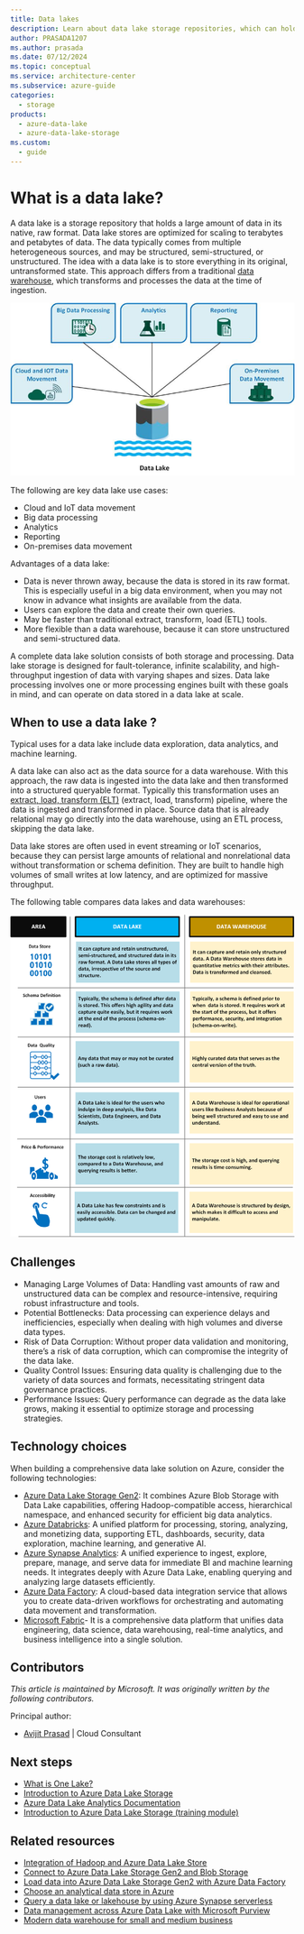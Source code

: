 ```yaml
---
title: Data lakes
description: Learn about data lake storage repositories, which can hold terabytes and petabytes of data in native, raw format.
author: PRASADA1207
ms.author: prasada
ms.date: 07/12/2024
ms.topic: conceptual
ms.service: architecture-center
ms.subservice: azure-guide
categories:
  - storage
products:
  - azure-data-lake
  - azure-data-lake-storage
ms.custom:
  - guide
---
```


# What is a data lake?

A data lake is a storage repository that holds a large amount of data in its native, raw format. Data lake stores are optimized for scaling to terabytes and petabytes of data. The data typically comes from multiple heterogeneous sources, and may be structured, semi-structured, or unstructured. The idea with a data lake is to store everything in its original, untransformed state. This approach differs from a traditional [data warehouse](../relational-data/data-warehousing.yml), which transforms and processes the data at the time of ingestion.

![A diagram that shows the different data lake use cases.](./images/data-lake-use-cases.jpg)

The following are key data lake use cases:
- Cloud and IoT data movement
- Big data processing
- Analytics
- Reporting
- On-premises data movement

Advantages of a data lake:

- Data is never thrown away, because the data is stored in its raw format. This is especially useful in a big data environment, when you may not know in advance what insights are available from the data.
- Users can explore the data and create their own queries.
- May be faster than traditional extract, transform, load (ETL) tools.
- More flexible than a data warehouse, because it can store unstructured and semi-structured data.

A complete data lake solution consists of both storage and processing. Data lake storage is designed for fault-tolerance, infinite scalability, and high-throughput ingestion of data with varying shapes and sizes. Data lake processing involves one or more processing engines built with these goals in mind, and can operate on data stored in a data lake at scale.

## When to use a data lake ?

Typical uses for a data lake include data exploration, data analytics, and machine learning.

A data lake can also act as the data source for a data warehouse. With this approach, the raw data is ingested into the data lake and then transformed into a structured queryable format. Typically this transformation uses an [extract, load, transform (ELT)](../relational-data/etl.yml#extract-load-and-transform-elt) (extract, load, transform) pipeline, where the data is ingested and transformed in place. Source data that is already relational may go directly into the data warehouse, using an ETL process, skipping the data lake.

Data lake stores are often used in event streaming or IoT scenarios, because they can persist large amounts of relational and nonrelational data without transformation or schema definition. They are built to handle high volumes of small writes at low latency, and are optimized for massive throughput.

The following table compares data lakes and data warehouses:

![A table that compares data lake features with data warehouse features.](./images/comparing-data-lakes-and-data-warehouses.png)


## Challenges

- Managing Large Volumes of Data: Handling vast amounts of raw and unstructured data can be complex and resource-intensive, requiring robust infrastructure and tools.
- Potential Bottlenecks: Data processing can experience delays and inefficiencies, especially when dealing with high volumes and diverse data types.
- Risk of Data Corruption: Without proper data validation and monitoring, there’s a risk of data corruption, which can compromise the integrity of the data lake.
- Quality Control Issues: Ensuring data quality is challenging due to the variety of data sources and formats, necessitating stringent data governance practices.
- Performance Issues: Query performance can degrade as the data lake grows, making it essential to optimize storage and processing strategies.


## Technology choices

When building a comprehensive data lake solution on Azure, consider the following technologies:

- [Azure Data Lake Storage Gen2](/azure/storage/blobs/data-lake-storage-introduction): It combines Azure Blob Storage with Data Lake capabilities, offering Hadoop-compatible access, hierarchical namespace, and enhanced security for efficient big data analytics.
- [Azure Databricks](/azure/databricks/introduction/): A unified platform for processing, storing, analyzing, and monetizing data, supporting ETL, dashboards, security, data exploration, machine learning, and generative AI.
- [Azure Synapse Analytics](/azure/synapse-analytics/overview-what-is): A unified experience to ingest, explore, prepare, manage, and serve data for immediate BI and machine learning needs. It integrates deeply with Azure Data Lake, enabling querying and analyzing large datasets efficiently.
- [Azure Data Factory](/azure/data-factory/introduction): A cloud-based data integration service that allows you to create data-driven workflows for orchestrating and automating data movement and transformation.
- [Microsoft Fabric](/fabric/get-started/microsoft-fabric-overview)- It is a comprehensive data platform that unifies data engineering, data science, data warehousing, real-time analytics, and business intelligence into a single solution.

## Contributors

*This article is maintained by Microsoft. It was originally written by the following contributors.*

Principal author:

 - [Avijit Prasad](https://www.linkedin.com/in/avijit-prasad%F0%9F%8C%90-96768a42) | Cloud Consultant

## Next steps
- [What is One Lake?](/fabric/onelake/onelake-overview)
- [Introduction to Azure Data Lake Storage](/azure/storage/blobs/data-lake-storage-introduction)
- [Azure Data Lake Analytics Documentation](/azure/data-lake-analytics)
- [Introduction to Azure Data Lake Storage (training module)](/training/modules/intro-to-azure-data-lake-storage)

## Related resources
-	[Integration of Hadoop and Azure Data Lake Store](/azure/hdinsight/hdinsight-hadoop-use-data-lake-storage-gen2)
- [Connect to Azure Data Lake Storage Gen2 and Blob Storage](/azure/databricks/connect/storage/azure-storage)
- [Load data into Azure Data Lake Storage Gen2 with Azure Data Factory](/azure/data-factory/load-azure-data-lake-storage-gen2)
- [Choose an analytical data store in Azure](../technology-choices/analytical-data-stores.md)
- [Query a data lake or lakehouse by using Azure Synapse serverless](../../example-scenario/data/synapse-exploratory-data-analytics.yml)
- [Data management across Azure Data Lake with Microsoft Purview](../../solution-ideas/articles/azure-purview-data-lake-estate-architecture.yml)
- [Modern data warehouse for small and medium business](../../example-scenario/data/small-medium-data-warehouse.yml)
